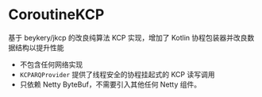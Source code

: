 # CoroutineKCP

基于 beykery/jkcp 的改良纯算法 KCP 实现，增加了 Kotlin 协程包装器并改良数据结构以提升性能

- 不包含任何网络实现
- `KCPARQProvider` 提供了线程安全的协程挂起式的 KCP 读写调用
- 只依赖 Netty ByteBuf，不需要引入其他任何 Netty 组件。